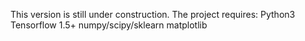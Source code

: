 This version is still under construction.
The project requires:
Python3
Tensorflow 1.5+
numpy/scipy/sklearn
matplotlib


